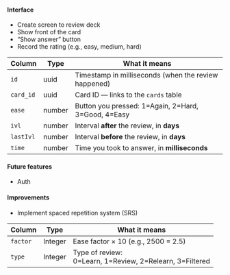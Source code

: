 #### Interface

* Create screen to review deck
* Show front of the card
* “Show answer” button
* Record the rating (e.g., easy, medium, hard)

| Column    | Type   | What it means                                        |
| --------- | ------ | ---------------------------------------------------- |
| `id`      | uuid   | Timestamp in milliseconds (when the review happened) |
| `card_id` | uuid   | Card ID — links to the `cards` table                 |
| `ease`    | number | Button you pressed: 1=Again, 2=Hard, 3=Good, 4=Easy  |
| `ivl`     | number | Interval **after** the review, in **days**           |
| `lastIvl` | number | Interval **before** the review, in **days**          |
| `time`    | number | Time you took to answer, in **milliseconds**         |

#### Future features

* Auth

#### Improvements

* Implement spaced repetition system (SRS)

| Column   | Type    | What it means                                               |
| -------- | ------- | ----------------------------------------------------------- |
| `factor` | Integer | Ease factor × 10 (e.g., 2500 = 2.5)                         |
| `type`   | Integer | Type of review:<br>0=Learn, 1=Review, 2=Relearn, 3=Filtered |
